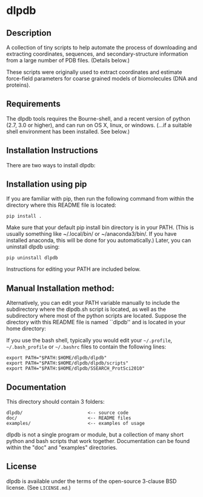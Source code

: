 dlpdb
===========

##  Description

A collection of tiny scripts to help automate the process of downloading and
extracting coordinates, sequences, and secondary-structure information from
a large number of PDB files.  (Details below.)

These scripts were originally used to extract coordinates and
estimate force-field parameters for coarse grained models of biomolecules
(DNA and proteins).

## Requirements

The dlpdb tools requires the Bourne-shell, and a recent version of python
(2.7, 3.0 or higher), and can run on OS X, linux, or windows. (...if a
suitable shell environment has been installed.  See below.)


## Installation Instructions

There are two ways to install dlpdb:

## Installation using pip
If you are familiar with pip, then run the following command from within the directory where this README file is located:

    pip install .

Make sure that your default pip install bin directory is in your PATH.  (This is usually something like ~/.local/bin/ or ~/anaconda3/bin/.  If you have installed anaconda, this will be done for you automatically.)  Later, you can uninstall dlpdb using:

    pip uninstall dlpdb

Instructions for editing your PATH are included below.  

## Manual Installation method:

Alternatively, you can edit your PATH variable manually to include
the subdirectory where the dlpdb.sh script is located,
as well as the subdirectory where most of the python scripts are located.
Suppose the directory with this README file is named ``dlpdb''
and is located in your home directory:

If you use the bash shell, typically you would edit your 
`~/.profile`, `~/.bash_profile` or `~/.bashrc` files 
to contain the following lines:

    export PATH="$PATH:$HOME/dlpdb/dlpdb"
    export PATH="$PATH:$HOME/dlpdb/dlpdb/scripts"
    export PATH="$PATH:$HOME/dlpdb/SSEARCH_ProtSci2010"

##  Documentation

This directory should contain 3 folders:

    dlpdb/                        <-- source code
    doc/                          <-- README files
    examples/                     <-- examples of usage

dlpdb is not a single program or module, but a collection of many short
python and bash scripts that work together.  Documentation can be found
within the "doc" and "examples" directories.

## License

dlpdb is available under the terms of the open-source 3-clause BSD
license.  (See `LICENSE.md`.)
